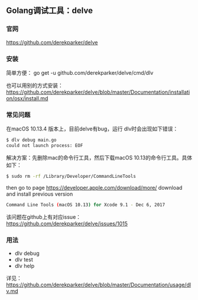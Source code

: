 Golang调试工具：delve
-------------------------------------------

### 官网
https://github.com/derekparker/delve

### 安装
简单方便： go get -u github.com/derekparker/delve/cmd/dlv

也可以用别的方式安装： https://github.com/derekparker/delve/blob/master/Documentation/installation/osx/install.md

### 常见问题
在macOS 10.13.4 版本上，目前delve有bug，运行 dlv时会出现如下错误：

```bash
$ dlv debug main.go
could not launch process: EOF
```

解决方案：先删除mac的命令行工具，然后下载macOS 10.13的命令行工具。具体如下：

```bash
$ sudo rm -rf /Library/Developer/CommandLineTools
```

then go to page https://developer.apple.com/download/more/
download and install previous version

```bash
Command Line Tools (macOS 10.13) for Xcode 9.1 - Dec 6, 2017
```

该问题在github上有对应issue：https://github.com/derekparker/delve/issues/1015

### 用法
- dlv debug
- dlv test
- dlv help

详见：
https://github.com/derekparker/delve/blob/master/Documentation/usage/dlv.md
